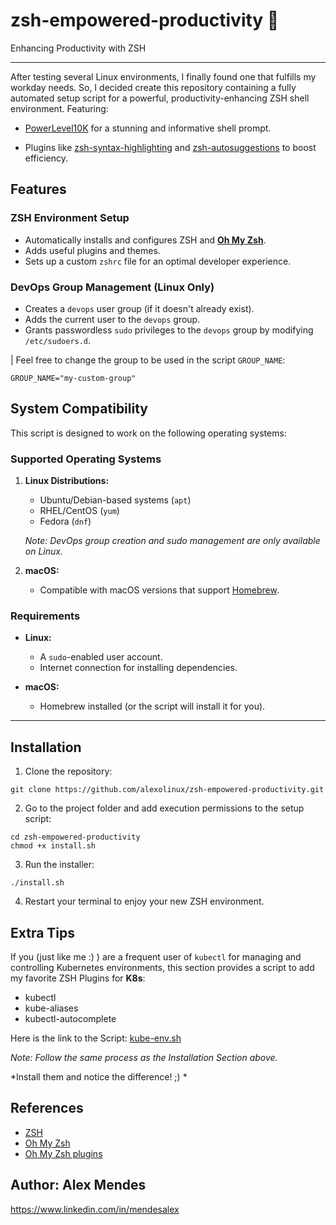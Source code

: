 # zsh-empowered-productivity 🚀

Enhancing Productivity with ZSH

-------------------------------------------

After testing several Linux environments, I finally found one that fulfills my workday needs.
So, I decided create this repository containing a fully automated setup script for a powerful, productivity-enhancing ZSH shell environment.
Featuring:

- [PowerLevel10K](https://github.com/romkatv/powerlevel10k) for a stunning and informative shell prompt.

- Plugins like [zsh-syntax-highlighting](https://github.com/zsh-users/zsh-syntax-highlighting) and [zsh-autosuggestions](https://github.com/zsh-users/zsh-autosuggestions) to boost efficiency.

## Features

### ZSH Environment Setup

- Automatically installs and configures ZSH and **[Oh My Zsh](https://ohmyz.sh/)**.
- Adds useful plugins and themes.
- Sets up a custom `zshrc` file for an optimal developer experience.

### DevOps Group Management (Linux Only)

- Creates a `devops` user group (if it doesn't already exist).
- Adds the current user to the `devops` group.
- Grants passwordless `sudo` privileges to the `devops` group by modifying `/etc/sudoers.d`.

| Feel free to change the group to be used in the script `GROUP_NAME`:

```shell
GROUP_NAME="my-custom-group"
```

## System Compatibility

This script is designed to work on the following operating systems:

### Supported Operating Systems

1. **Linux Distributions:**
   - Ubuntu/Debian-based systems (`apt`)
   - RHEL/CentOS (`yum`)
   - Fedora (`dnf`)

   _Note: DevOps group creation and sudo management are only available on Linux._

2. **macOS:**
   - Compatible with macOS versions that support [Homebrew](https://brew.sh).

### Requirements

- **Linux:**
  - A `sudo`-enabled user account.
  - Internet connection for installing dependencies.
  
- **macOS:**
  - Homebrew installed (or the script will install it for you).

-------------------------------------------

## Installation

1. Clone the repository:

  ```shell
  git clone https://github.com/alexolinux/zsh-empowered-productivity.git
  ```

2. Go to the project folder and add execution permissions to the setup script:

  ```shell
  cd zsh-empowered-productivity
  chmod +x install.sh
  ```

3. Run the installer:

  ```shell
  ./install.sh
  ```

4. Restart your terminal to enjoy your new ZSH environment.

## Extra Tips

If you (just like me :) ) are a frequent user of `kubectl` for managing and controlling Kubernetes environments, this section provides a script to add my favorite ZSH Plugins for **K8s**:

* kubectl
* kube-aliases
* kubectl-autocomplete

Here is the link to the Script: [kube-env.sh](https://gist.github.com/alexolinux/12e41c6df5c78f745f65b438ce6e0c73)

  _Note: Follow the same process as the Installation Section above._

*Install them and notice the difference! ;) *

## References

* [ZSH](https://wiki.zshell.dev/docs/code)
* [Oh My Zsh](https://github.com/ohmyzsh/ohmyzsh/wiki)
* [Oh My Zsh plugins](https://github.com/ohmyzsh/ohmyzsh/wiki/plugins)

## Author: Alex Mendes

<https://www.linkedin.com/in/mendesalex>
